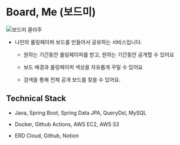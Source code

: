 # Board, Me (보드미)

![보드미 콜라주](https://github.com/Board-We/backend/assets/29030538/7ce0f374-0616-4fb0-a5b0-5ffdc01d83d1)

- 나만의 롤링페이퍼 보드를 만들어서 공유하는 서비스입니다.
    
    - 원하는 기간동안 롤링페이퍼를 받고, 원하는 기간동안 공개할 수 있어요
    
    - 보드 배경과 롤링페이퍼 색상을 자유롭게 꾸밀 수 있어요
    
    - 검색을 통해 전체 공개 보드를 찾을 수 있어요.
 
## Technical Stack

- Java, Spring Boot, Spring Data JPA, QueryDsl, MySQL
  
- Docker, Github Actions, AWS EC2, AWS S3
  
- ERD Cloud, Github, Notion
